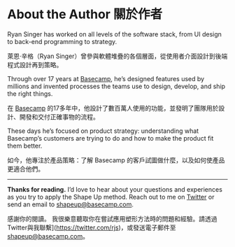 # About the Author 關於作者

Ryan Singer has worked on all levels of the software stack, from UI design to back-end programming to strategy.

萊恩·辛格（Ryan Singer）曾參與軟體堆疊的各個層面，從使用者介面設計到後端程式設計再到策略。

Through over 17 years at [Basecamp](https://basecamp.com), he’s designed features used by millions and invented processes the teams use to design, develop, and ship the right things.

在 [Basecamp](https://basecamp.com) 的17多年中，他設計了數百萬人使用的功能，並發明了團隊用於設計、開發和交付正確事物的流程。

These days he’s focused on product strategy: understanding what Basecamp’s customers are trying to do and how to make the product fit them better.

如今，他專注於產品策略：了解 Basecamp 的客戶試圖做什麼，以及如何使產品更適合他們。

---

**Thanks for reading.** I’d love to hear about your questions and experiences as you try to apply the Shape Up method. Reach out to me on [Twitter](https://twitter.com/rjs) or send an email to [shapeup@basecamp.com](mailto:shapeup@basecamp.com).

感謝你的閱讀。 我很樂意聽取你在嘗試應用塑形方法時的問題和經驗。請透過Twitter與我聯繫](https://twitter.com/rjs)，或發送電子郵件至 [shapeup@basecamp.com](mailto:shapeup@basecamp.com)。

